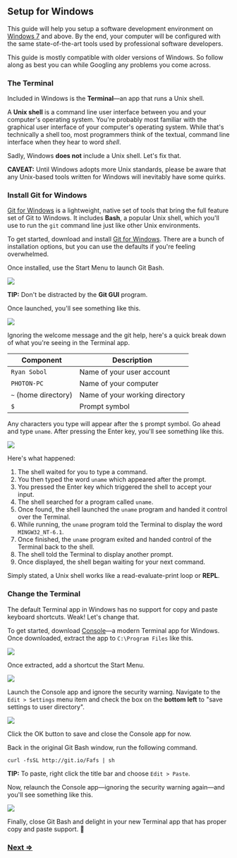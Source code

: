 Setup for Windows
-----------------

This guide will help you setup a software development environment on [Windows 7](http://windows.microsoft.com/en-us/windows/home) and above. By the end, your computer will be configured with the same state-of-the-art tools used by professional software developers.

This guide is mostly compatible with older versions of Windows. So follow along as best you can while Googling any problems you come across.


### The Terminal

Included in Windows is the **Terminal**—an app that runs a Unix shell.

A **Unix shell** is a command line user interface between you and your computer's operating system. You're probably most familiar with the graphical user interface of your computer's operating system. While that's technically a shell too, most programmers think of the textual, command line interface when they hear to word _shell_.

Sadly, Windows **does not** include a Unix shell. Let's fix that.

**CAVEAT:** Until Windows adopts more Unix standards, please be aware that any Unix-based tools written for Windows will inevitably have some quirks.


### Install Git for Windows

[Git for Windows](http://msysgit.github.io/) is a lightweight, native set of tools that bring the full feature set of Git to Windows. It includes **Bash**, a popular Unix shell, which you'll use to run the `git` command line just like other Unix environments.

To get started, download and install [Git for Windows](http://msysgit.github.io/). There are a bunch of installation options, but you can use the defaults if you're feeling overwhelmed.

Once installed, use the Start Menu to launch Git Bash.

![](https://i.imgur.com/9CKUGs5.png)

**TIP:** Don't be distracted by the **Git GUI** program.

Once launched, you'll see something like this.

![](https://i.imgur.com/hyjvQkW.png)

Ignoring the welcome message and the git help, here's a quick break down of what you're seeing in the Terminal app.

| Component             | Description                            |
| --------------------- | -------------------------------------- |
| `Ryan Sobol`          | Name of your user account              |
| `PHOTON-PC`           | Name of your computer                  |
| `~` (home directory)  | Name of your working directory         |
| `$`                   | Prompt symbol                          |

Any characters you type will appear after the `$` prompt symbol. Go ahead and type `uname`. After pressing the Enter key, you'll see something like this.

![](https://imgur.com/muRRwcK.png)

Here's what happened:

1. The shell waited for you to type a command.
1. You then typed the word `uname` which appeared after the prompt.
1. You pressed the Enter key which triggered the shell to accept your input.
1. The shell searched for a program called `uname`.
1. Once found, the shell launched the `uname` program and handed it control over the Terminal.
1. While running, the `uname` program told the Terminal to display the word `MINGW32_NT-6.1`.
1. Once finished, the `uname` program exited and handed control of the Terminal back to the shell.
1. The shell told the Terminal to display another prompt.
1. Once displayed, the shell began waiting for your next command.

Simply stated, a Unix shell works like a read-evaluate-print loop or **REPL**.


### Change the Terminal

The default Terminal app in Windows has no support for copy and paste keyboard shortcuts. Weak! Let's change that.

To get started, download [Console](http://sourceforge.net/projects/console/)—a modern Terminal app for Windows. Once downloaded, extract the app to `C:\Program Files` like this.

![](https://i.imgur.com/YQwoRp5.png)

Once extracted, add a shortcut the Start Menu.

![](https://i.imgur.com/KzFbpDI.png)

Launch the Console app and ignore the security warning. Navigate to the `Edit > Settings` menu item and check the box on the **bottom left** to "save settings to user directory".

![](https://i.imgur.com/bk1epeX.png)

Click the OK button to save and close the Console app for now.

Back in the original Git Bash window, run the following command.

```
curl -fsSL http://git.io/Fafs | sh
```

**TIP:** To paste, right click the title bar and choose `Edit > Paste`.

Now, relaunch the Console app—ignoring the security warning again—and you'll see something like this.

![](https://i.imgur.com/Ip6ulxi.png)

Finally, close Git Bash and delight in your new Terminal app that has proper copy and paste support. :tada:


### [Next ⇒](2_sublime_text.md)
